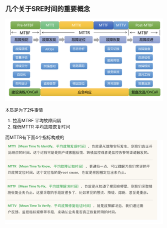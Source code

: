 ## 几个关于SRE时间的重要概念
![](./pic/time.png)

本质是为了2件事情
1. 拉高MTBF 平均故障间隔
2. 降低MTTR 平均故障恢复时间

而MTTR有下面4个指标构成的
![](./pic/mttr细分.png)
